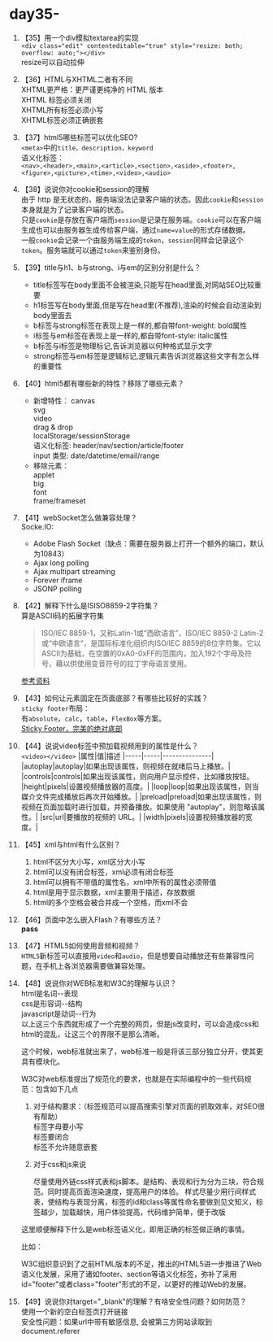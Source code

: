 # day35-

1. 【35】用一个div模拟textarea的实现  
    `<div class="edit" contenteditable="true" style="resize: both; overflow: auto;"></div>`  
    resize可以自动拉伸

2. 【36】HTML与XHTML二者有不同  
    XHTML更严格：更严谨更纯净的 HTML 版本  
    XHTML 标签必须关闭  
    XHTML所有标签必须小写  
    XHTML标签必须正确嵌套

3. 【37】html5哪些标签可以优化SEO?  
    `<meta>`中的`title，description，keyword`  
    语义化标签：  
    `<nav>,<header>,<main>,<article>,<section>,<aside>,<footer>,<figure>,<picture>,<time>,<video>,<audio>`

4. 【38】说说你对cookie和session的理解  
    由于 http 是无状态的，服务端没法记录客户端的状态。因此`cookie`和`session`本身就是为了记录客户端的状态。  
    只是`cookie`是存放在客户端而`session`是记录在服务端。`cookie`可以在客户端生成也可以由服务器生成传给客户端，通过`name=value`的形式存储数据。  
    一般`cookie`会记录一个由服务端生成的`token`，`session`同样会记录这个`token`。服务端就可以通过`token`来鉴别身份。

5. 【39】title与h1、b与strong、i与em的区别分别是什么？  
    - title标签写在body里面不会被渲染,只能写在head里面,对网站SEO比较重要
    - h1标签写在body里面,但是写在head里(不推荐),渲染的时候会自动渲染到body里面去
    - b标签与strong标签在表现上是一样的,都自带font-weight: bold属性
    - i标签与em标签在表现上是一样的,都自带font-style: italic属性
    - b标签与i标签是物理标记,告诉浏览器以何种格式显示文字
    - strong标签与em标签是逻辑标记,逻辑元素告诉浏览器这些文字有怎么样的重要性

6. 【40】html5都有哪些新的特性？移除了哪些元素？  
    - 新增特性：
        canvas  
        svg  
        video  
        drag & drop  
        localStorage/sessionStorage  
        语义化标签: header/nav/section/article/footer  
        input 类型: date/datetime/email/range  
    - 移除元素：  
        applet  
        big  
        font  
        frame/frameset  

7. 【41】webSocket怎么做兼容处理？  
    Socke.IO:
    - Adobe Flash Socket（缺点：需要在服务器上打开一个额外的端口，默认为10843）
    - Ajax long polling
    - Ajax multipart streaming
    - Forever iframe
    - JSONP polling

8. 【42】解释下什么是ISISO8859-2字符集？  
    算是ASCII码的拓展字符集
    > ISO/IEC 8859-1，又称Latin-1或“西欧语言”，ISO/IEC 8859-2 Latin-2或“中欧语言”，是国际标准化组织内ISO/IEC 8859的8位字符集。它以ASCII为基础，在空置的0xA0-0xFF的范围内，加入192个字母及符号，藉以供使用变音符号的拉丁字母语言使用。

    [参考资料](https://baike.baidu.com/item/ASCII/309296?fr=aladdin#6)

9. 【43】如何让元素固定在页面底部？有哪些比较好的实践？  
    `sticky footer`布局：  
    有`absolute`，`calc`，`table`，`FlexBox`等方案。  
    [Sticky Footer，完美的绝对底部](https://aotu.io/notes/2017/04/13/Sticky-footer/index.html)

10. 【44】说说video标签中预加载视频用到的属性是什么？  
    `<video></video>`
    |属性|值|描述
    |-----|-----|---------------|
    |autoplay|autoplay|如果出现该属性，则视频在就绪后马上播放。|
    |controls|controls|如果出现该属性，则向用户显示控件，比如播放按钮。
    |height|pixels|设置视频播放器的高度。|
    |loop|loop|如果出现该属性，则当媒介文件完成播放后再次开始播放。|
    |preload|preload|如果出现该属性，则视频在页面加载时进行加载，并预备播放。如果使用 "autoplay"，则忽略该属性。|
    |src|url|要播放的视频的 URL。|
    |width|pixels|设置视频播放器的宽度。|

11. 【45】xml与html有什么区别？  
    1. html不区分大小写，xml区分大小写
    2. html可以没有闭合标签，xml必须有闭合标签
    3. html可以拥有不带值的属性名，xml中所有的属性必须带值
    4. html是用于显示数据，xml主要用于描述，存放数据
    5. html的多个空格会被合并成一个空格，而xml不会

12. 【46】页面中怎么嵌入Flash？有哪些方法？  
    **pass**

13. 【47】HTML5如何使用音频和视频？  
    `HTML5`新标签可以直接用`video`和`audio`，但是想要自动播放还有些兼容性问题，在手机上各浏览器需要做兼容处理。

14. 【48】说说你对WEB标准和W3C的理解与认识？  
    html是名词--表现  
    css是形容词--结构  
    javascript是动词--行为  
    以上这三个东西就形成了一个完整的网页，但是js改变时，可以会造成css和html的混乱，让这三个的界限不是那么清晰。

    这个时候，web标准就出来了，web标准一般是将该三部分独立分开，使其更具有模块化。

    W3C对web标准提出了规范化的要求，也就是在实际编程中的一些代码规范：包含如下几点

    1. 对于结构要求：（标签规范可以提高搜索引擎对页面的抓取效率，对SEO很有帮助）  
    标签字母要小写  
    标签要闭合  
    标签不允许随意嵌套  
    2. 对于css和js来说

        尽量使用外链css样式表和js脚本。是结构、表现和行为分为三块，符合规范。同时提高页面渲染速度，提高用户的体验。
        样式尽量少用行间样式表，使结构与表现分离，标签的id和class等属性命名要做到见文知义，标签越少，加载越快，用户体验提高，代码维护简单，便于改版

    这里顺便解释下什么是web标签语义化，即用正确的标签做正确的事情。

    比如：

    W3C组织意识到了之前HTML版本的不足，推出的HTML5进一步推进了Web语义化发展，采用了诸如footer、section等语义化标签，弥补了采用id="footer"或者class="footer"形式的不足，以更好的推动Web的发展。

15. 【49】说说你对target="_blank"的理解？有啥安全性问题？如何防范？  
    使用一个新的空白标签页打开链接  
    安全性问题：如果url中带有敏感信息, 会被第三方网站读取到document.referer

